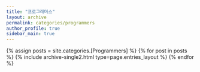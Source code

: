 ```yaml
---
title: "프로그래머스"
layout: archive
permalink: categories/programmers
author_profile: true
sidebar_main: true
---
```



{% assign posts = site.categories.[Programmers] %}
{% for post in posts %} {% include archive-single2.html type=page.entries_layout %} {% endfor %}